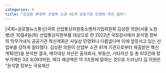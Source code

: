 ```yaml
---
categories: h
title: "김성환 尹정부 산업부 소관 41개 공공기관 민영화 추진 질타"
---
```

[국회=글로벌뉴스통신]국회 산업통상자원중소벤처기업위원회 김성환 의원(서울 노원 병)은 10월4일(화) 산업통상자원부를 대상으로 한 2022년 국정감사에서 윤석열 정부의 막무가내식 공공기관 혁신계획은 사실상 민영화나 다름없다며 이에 앞장서고 있는 산업부를 강하게 질타했다. 김성환 의원이 산업부 소관 41개 기관으로부터 제출받은 혁신계획(안)을 분석한 결과, 매각대상 자산은 출자회사, 부동산, 기타자산 등 총 613건에 장부가액만 3조 8,093억원, 매각 예상액은 약 3조원에 달하는 것으로 드러났다.김 의원은 “윤석열 정부는 국유재산